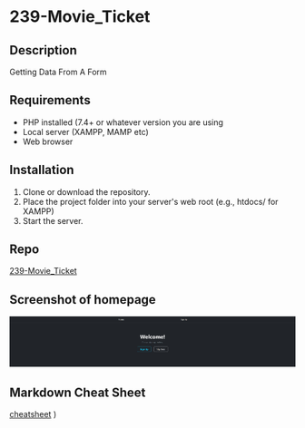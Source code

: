 # 239-Movie_Ticket 
 
## Description 
Getting Data From A Form 
 
## Requirements 
- PHP installed (7.4+ or whatever version you are using
- Local server (XAMPP, MAMP etc) 
- Web browser 
 
## Installation 
1. Clone or download the repository. 
2. Place the project folder into your server's web root (e.g., htdocs/ for XAMPP) 
3. Start the server. 
 
## Repo 
[239-Movie_Ticket](https://github.com/PresnoArmweak/239-Movie_Ticket) 
 
## Screenshot of homepage 
![alt](home.jpg) 
 
## Markdown Cheat Sheet 
[cheatsheet](https://www.markdownguide.org/cheat-sheet/) ) 
